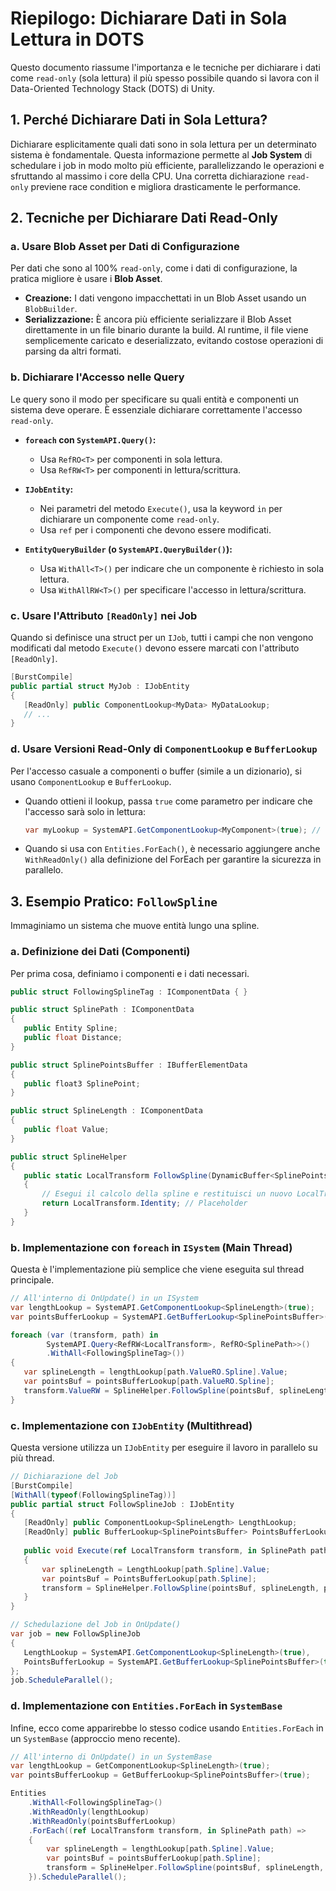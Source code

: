 # Riepilogo: Dichiarare Dati in Sola Lettura in DOTS

Questo documento riassume l'importanza e le tecniche per dichiarare i dati come `read-only` (sola lettura) il più spesso possibile quando si lavora con il Data-Oriented Technology Stack (DOTS) di Unity.

## 1. Perché Dichiarare Dati in Sola Lettura?

Dichiarare esplicitamente quali dati sono in sola lettura per un determinato sistema è fondamentale. Questa informazione permette al **Job System** di schedulare i job in modo molto più efficiente, parallelizzando le operazioni e sfruttando al massimo i core della CPU. Una corretta dichiarazione `read-only` previene race condition e migliora drasticamente le performance.

## 2. Tecniche per Dichiarare Dati Read-Only

### a. Usare Blob Asset per Dati di Configurazione

Per dati che sono al 100% `read-only`, come i dati di configurazione, la pratica migliore è usare i **Blob Asset**.

- **Creazione:** I dati vengono impacchettati in un Blob Asset usando un `BlobBuilder`.
- **Serializzazione:** È ancora più efficiente serializzare il Blob Asset direttamente in un file binario durante la build. Al runtime, il file viene semplicemente caricato e deserializzato, evitando costose operazioni di parsing da altri formati.

### b. Dichiarare l'Accesso nelle Query

Le query sono il modo per specificare su quali entità e componenti un sistema deve operare. È essenziale dichiarare correttamente l'accesso `read-only`.

- **`foreach` con `SystemAPI.Query()`:**
  - Usa `RefRO<T>` per componenti in sola lettura.
  - Usa `RefRW<T>` per componenti in lettura/scrittura.

- **`IJobEntity`:**
  - Nei parametri del metodo `Execute()`, usa la keyword `in` per dichiarare un componente come `read-only`.
  - Usa `ref` per i componenti che devono essere modificati.

- **`EntityQueryBuilder` (o `SystemAPI.QueryBuilder()`):**
  - Usa `WithAll<T>()` per indicare che un componente è richiesto in sola lettura.
  - Usa `WithAllRW<T>()` per specificare l'accesso in lettura/scrittura.

### c. Usare l'Attributo `[ReadOnly]` nei Job

Quando si definisce una struct per un `IJob`, tutti i campi che non vengono modificati dal metodo `Execute()` devono essere marcati con l'attributo `[ReadOnly]`.

```csharp
[BurstCompile]
public partial struct MyJob : IJobEntity
{
   [ReadOnly] public ComponentLookup<MyData> MyDataLookup;
   // ...
}
```

### d. Usare Versioni Read-Only di `ComponentLookup` e `BufferLookup`

Per l'accesso casuale a componenti o buffer (simile a un dizionario), si usano `ComponentLookup` e `BufferLookup`.

- Quando ottieni il lookup, passa `true` come parametro per indicare che l'accesso sarà solo in lettura:

    ```csharp
    var myLookup = SystemAPI.GetComponentLookup<MyComponent>(true); // true per read-only
    ```

- Quando si usa con `Entities.ForEach()`, è necessario aggiungere anche `WithReadOnly()` alla definizione del ForEach per garantire la sicurezza in parallelo.

## 3. Esempio Pratico: `FollowSpline`

Immaginiamo un sistema che muove entità lungo una spline.

### a. Definizione dei Dati (Componenti)

Per prima cosa, definiamo i componenti e i dati necessari.

```csharp
public struct FollowingSplineTag : IComponentData { }

public struct SplinePath : IComponentData
{
   public Entity Spline;
   public float Distance;
}

public struct SplinePointsBuffer : IBufferElementData
{
   public float3 SplinePoint;
}

public struct SplineLength : IComponentData
{
   public float Value;
}

public struct SplineHelper
{
   public static LocalTransform FollowSpline(DynamicBuffer<SplinePointsBuffer> pointsBuf, float length, float distance)
   {
       // Esegui il calcolo della spline e restituisci un nuovo LocalTransform qui
       return LocalTransform.Identity; // Placeholder
   }
}
```

### b. Implementazione con `foreach` in `ISystem` (Main Thread)

Questa è l'implementazione più semplice che viene eseguita sul thread principale.

```csharp
// All'interno di OnUpdate() in un ISystem
var lengthLookup = SystemAPI.GetComponentLookup<SplineLength>(true);
var pointsBufferLookup = SystemAPI.GetBufferLookup<SplinePointsBuffer>(true);

foreach (var (transform, path) in
        SystemAPI.Query<RefRW<LocalTransform>, RefRO<SplinePath>>()
        .WithAll<FollowingSplineTag>())
{
   var splineLength = lengthLookup[path.ValueRO.Spline].Value;
   var pointsBuf = pointsBufferLookup[path.ValueRO.Spline];
   transform.ValueRW = SplineHelper.FollowSpline(pointsBuf, splineLength, path.ValueRO.Distance);
}
```

### c. Implementazione con `IJobEntity` (Multithread)

Questa versione utilizza un `IJobEntity` per eseguire il lavoro in parallelo su più thread.

```csharp
// Dichiarazione del Job
[BurstCompile]
[WithAll(typeof(FollowingSplineTag))]
public partial struct FollowSplineJob : IJobEntity
{
   [ReadOnly] public ComponentLookup<SplineLength> LengthLookup;
   [ReadOnly] public BufferLookup<SplinePointsBuffer> PointsBufferLookup;
  
   public void Execute(ref LocalTransform transform, in SplinePath path)
   {
       var splineLength = LengthLookup[path.Spline].Value;
       var pointsBuf = PointsBufferLookup[path.Spline];
       transform = SplineHelper.FollowSpline(pointsBuf, splineLength, path.Distance);
   }
}

// Schedulazione del Job in OnUpdate()
var job = new FollowSplineJob
{
   LengthLookup = SystemAPI.GetComponentLookup<SplineLength>(true),
   PointsBufferLookup = SystemAPI.GetBufferLookup<SplinePointsBuffer>(true)
};
job.ScheduleParallel();
```

### d. Implementazione con `Entities.ForEach` in `SystemBase`

Infine, ecco come apparirebbe lo stesso codice usando `Entities.ForEach` in un `SystemBase` (approccio meno recente).

```csharp
// All'interno di OnUpdate() in un SystemBase
var lengthLookup = GetComponentLookup<SplineLength>(true);
var pointsBufferLookup = GetBufferLookup<SplinePointsBuffer>(true);

Entities
    .WithAll<FollowingSplineTag>()
    .WithReadOnly(lengthLookup)
    .WithReadOnly(pointsBufferLookup)
    .ForEach((ref LocalTransform transform, in SplinePath path) =>
    {
        var splineLength = lengthLookup[path.Spline].Value;
        var pointsBuf = pointsBufferLookup[path.Spline];
        transform = SplineHelper.FollowSpline(pointsBuf, splineLength, path.Distance);
    }).ScheduleParallel();
```
